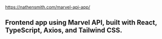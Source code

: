 https://nathensmith.com/marvel-api-app/

## Frontend app using Marvel API, built with React, TypeScript, Axios, and Tailwind CSS.
